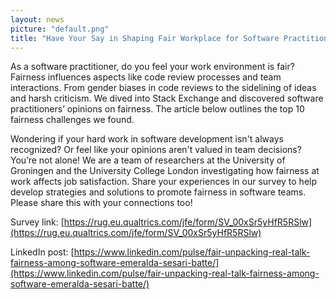 ```yaml
---
layout: news
picture: "default.png"
title: "Have Your Say in Shaping Fair Workplace for Software Practitioners!"
---
```


As a software practitioner, do you feel your work environment is fair? Fairness influences aspects like code review processes and team interactions. From gender biases in code reviews to the sidelining of ideas and harsh criticism. We dived into Stack Exchange and discovered software practitioners’ opinions on fairness. The article below outlines the top 10 fairness challenges we found.

Wondering if your hard work in software development isn't always recognized? Or feel like your opinions aren't valued in team decisions? You’re not alone! We are a team of researchers at the University of Groningen and the University College London investigating how fairness at work affects job satisfaction. Share your experiences in our survey to help develop strategies and solutions to promote fairness in software teams. Please share this with your connections too!

Survey link: [https://rug.eu.qualtrics.com/jfe/form/SV_00xSr5yHfR5RSlw](https://rug.eu.qualtrics.com/jfe/form/SV_00xSr5yHfR5RSlw)

LinkedIn post: [https://www.linkedin.com/pulse/fair-unpacking-real-talk-fairness-among-software-emeralda-sesari-batte/](https://www.linkedin.com/pulse/fair-unpacking-real-talk-fairness-among-software-emeralda-sesari-batte/)